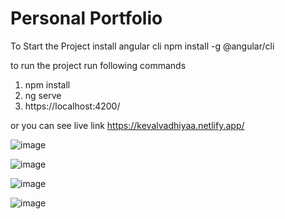 # Personal Portfolio

To Start the Project install angular cli
npm install -g @angular/cli

to run the project run following commands
1. npm install 
2. ng serve
3. https://localhost:4200/

or you can see live link
https://kevalvadhiyaa.netlify.app/

![image](https://user-images.githubusercontent.com/62419921/200187899-34443e67-7437-4e2b-aea2-01c4753fe61e.png)

![image](https://user-images.githubusercontent.com/62419921/200187921-95b844da-4426-4582-9522-2a42b429e30d.png)

![image](https://user-images.githubusercontent.com/62419921/200187936-7f824a28-c2d9-46ef-b6bc-59aa99219e4f.png)

![image](https://user-images.githubusercontent.com/62419921/200187953-f8718cc1-9a32-4d03-849e-5f3816252f99.png)



